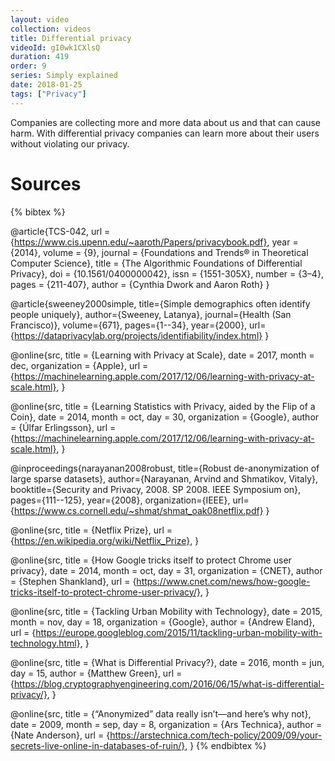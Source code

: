 ```yaml
---
layout: video
collection: videos
title: Differential privacy
videoId: gI0wk1CXlsQ
duration: 419
order: 9
series: Simply explained
date: 2018-01-25
tags: ["Privacy"]
---
```


Companies are collecting more and more data about us and that can cause harm. With differential privacy companies can learn more about their users without violating our privacy.

<!--more-->

# Sources
{% bibtex %}

@article{TCS-042,
    url = {https://www.cis.upenn.edu/~aaroth/Papers/privacybook.pdf},
    year = {2014},
    volume = {9},
    journal = {Foundations and Trends® in Theoretical Computer Science},
    title = {The Algorithmic Foundations of Differential Privacy},
    doi = {10.1561/0400000042},
    issn = {1551-305X},
    number = {3–4},
    pages = {211-407},
    author = {Cynthia Dwork and Aaron Roth}
}

@article{sweeney2000simple,
  title={Simple demographics often identify people uniquely},
  author={Sweeney, Latanya},
  journal={Health (San Francisco)},
  volume={671},
  pages={1--34},
  year={2000},
  url={https://dataprivacylab.org/projects/identifiability/index.html}
}

@online{src,
    title = {Learning with Privacy at Scale},
    date = 2017,
    month = dec,
    organization = {Apple},
    url = {https://machinelearning.apple.com/2017/12/06/learning-with-privacy-at-scale.html},
}

@online{src,
    title = {Learning Statistics with Privacy, aided by the Flip of a Coin},
    date = 2014,
    month = oct,
    day = 30,
    organization = {Google},
    author = {Úlfar Erlingsson},
    url = {https://machinelearning.apple.com/2017/12/06/learning-with-privacy-at-scale.html},
}

@inproceedings{narayanan2008robust,
  title={Robust de-anonymization of large sparse datasets},
  author={Narayanan, Arvind and Shmatikov, Vitaly},
  booktitle={Security and Privacy, 2008. SP 2008. IEEE Symposium on},
  pages={111--125},
  year={2008},
  organization={IEEE},
  url={https://www.cs.cornell.edu/~shmat/shmat_oak08netflix.pdf}
}

@online{src,
    title = {Netflix Prize},
    url = {https://en.wikipedia.org/wiki/Netflix_Prize},
}

@online{src,
    title = {How Google tricks itself to protect Chrome user privacy},
    date = 2014,
    month = oct,
    day = 31,
    organization = {CNET},
    author = {Stephen Shankland},
    url = {https://www.cnet.com/news/how-google-tricks-itself-to-protect-chrome-user-privacy/},
}

@online{src,
    title = {Tackling Urban Mobility with Technology},
    date = 2015,
    month = nov,
    day = 18,
    organization = {Google},
    author = {Andrew Eland},
    url = {https://europe.googleblog.com/2015/11/tackling-urban-mobility-with-technology.html},
}

@online{src,
    title = {What is Differential Privacy?},
    date = 2016,
    month = jun,
    day = 15,
    author = {Matthew Green},
    url = {https://blog.cryptographyengineering.com/2016/06/15/what-is-differential-privacy/},
}

@online{src,
    title = {“Anonymized” data really isn’t—and here’s why not},
    date = 2009,
    month = sep,
    day = 8,
    organization = {Ars Technica},
    author = {Nate Anderson},
    url = {https://arstechnica.com/tech-policy/2009/09/your-secrets-live-online-in-databases-of-ruin/},
}
{% endbibtex %}